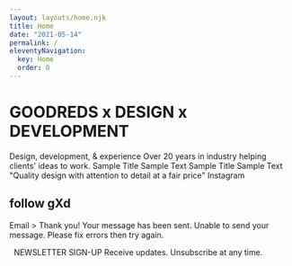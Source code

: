 ```yaml
---
layout: layouts/home.njk
title: Home
date: "2021-05-14"
permalink: /
eleventyNavigation:
  key: Home
  order: 0
---
```


# GOODREDS x DESIGN x DEVELOPMENT

Design, development, & experience Over 20 years in industry helping clients' ideas to work. Sample Title Sample Text Sample Title Sample Text "Quality design with attention to detail at a fair price" Instagram

## follow gXd

Email > Thank you! Your message has been sent. Unable to send your message. Please fix errors then try again.

  NEWSLETTER SIGN-UP Receive updates. Unsubscribe at any time.
